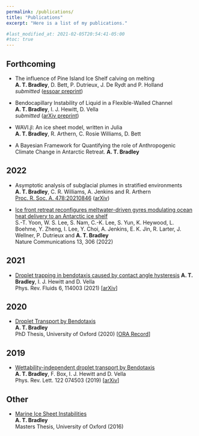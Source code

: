 ```yaml
---
permalink: /publications/
title: "Publications"
excerpt: "Here is a list of my publications."

#last_modified_at: 2021-02-05T20:54:41-05:00
#toc: true
---
```

## Forthcoming 
* The influence of Pine Island Ice Shelf calving on melting  
**A. T. Bradley**, D. Bett, P. Dutrieux, J. De Rydt and P. Holland  
*submitted* ([essoar preprint](https://www.essoar.org/doi/abs/10.1002/essoar.10510805.1))

* Bendocapillary Instability of Liquid in a Flexible-Walled Channel  
**A. T. Bradley**, I. J. Hewitt, D. Vella  
*submitted* ([arXiv preprint](https://arxiv.org/abs/2201.01103))

* WAVI.jl: An ice sheet model, written in Julia  
**A. T. Bradley**, R. Arthern, C. Rosie Williams, D. Bett

* A Bayesian Framework for Quantifying the role of Anthropogenic Climate Change in Antarctic Retreat.
**A. T. Bradley**

## 2022
*  Asymptotic analysis of subglacial plumes in stratified environments  
**A. T. Bradley**, C. R. Williams, A. Jenkins and R. Arthern  
[Proc. R. Soc. A. 478:20210846](https://royalsocietypublishing.org/doi/10.1098/rspa.2021.0846) ([arXiv](https://arxiv.org/abs/2103.09003))

*  [Ice front retreat reconfigures meltwater-driven gyres modulating ocean heat delivery to an Antarctic ice shelf](https://www.nature.com/articles/s41467-022-27968-8)  
S.-T. Yoon, W. S. Lee, S. Nam, C.-K. Lee, S. Yun, K. Heywood, L. Boehme, Y. Zheng, I. Lee, Y. Choi, A. Jenkins, E. K. Jin, R. Larter, J. Wellner, P. Dutrieux and **A. T. Bradley**  
Nature Communications 13, 306 (2022)

## 2021
* [Droplet trapping in bendotaxis caused by contact angle hysteresis](https://journals.aps.org/prfluids/abstract/10.1103/PhysRevFluids.6.114003)
**A. T. Bradley**, I. J. Hewitt and D. Vella  
Phys. Rev. Fluids 6, 114003 (2021) [[arXiv](https://arxiv.org/abs/2104.10115)]

## 2020
* [Droplet Transport by Bendotaxis](https://ora.ox.ac.uk/objects/uuid:8ed6f6b0-a809-4b3b-986e-c990f75b4f7f)  
**A. T. Bradley**  
PhD Thesis, University of Oxford (2020)  [[ORA Record](https://ora.ox.ac.uk/objects/uuid:8ed6f6b0-a809-4b3b-986e-c990f75b4f7f)]

## 2019
* [Wettability-independent droplet transport by Bendotaxis](https://doi.org/10.1103/PhysRevLett.122.074503)  
**A. T. Bradley**, F. Box, I. J. Hewitt and D. Vella   
Phys. Rev. Lett. 122 074503 (2019)  [[arXiv](http://arxiv.org/abs/1809.10923)]


## Other
* [Marine Ice Sheet Instabilities](https://www.dropbox.com/s/m92l444url7w8ed/619763.pdf?dl=0)  
**A. T. Bradley**  
Masters Thesis, University of Oxford (2016)
